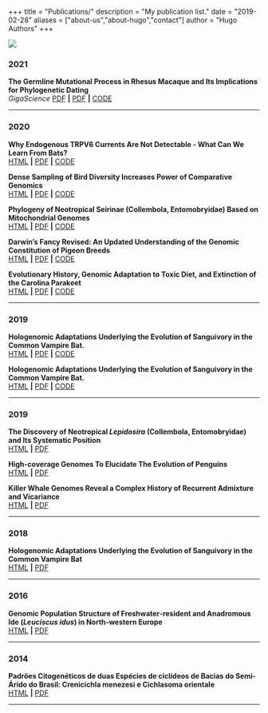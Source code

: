 +++
title = "Publications/"
description = "My publication list."
date = "2019-02-28"
aliases = ["about-us","about-hugo","contact"]
author = "Hugo Authors"
+++


![](https://github.com/pacheco-george/pacheco-george.github.io/blob/master/Images/birdsNature.png)



### 2021

**The Germline Mutational Process in Rhesus Macaque and Its Implications for Phylogenetic Dating**  
_GigaScience_
[PDF](https://robbinespu.gitlab.io/) **|** [PDF](https://robbinespu.gitlab.io/) **|** [CODE](https://robbinespu.gitlab.io/)
***


### 2020

**Why Endogenous TRPV6 Currents Are Not Detectable - What Can We Learn From Bats?**  
[HTML](https://robbinespu.gitlab.io/) **|** [PDF](https://robbinespu.gitlab.io/) **|** [CODE](https://robbinespu.gitlab.io/)

**Dense Sampling of Bird Diversity Increases Power of Comparative Genomics**  
[HTML](https://robbinespu.gitlab.io/) **|** [PDF](https://robbinespu.gitlab.io/) **|** [CODE](https://robbinespu.gitlab.io/)

**Phylogeny of Neotropical Seirinae (Collembola, Entomobryidae) Based on Mitochondrial Genomes**  
[HTML](https://robbinespu.gitlab.io/) **|** [PDF](https://robbinespu.gitlab.io/) **|** [CODE](https://robbinespu.gitlab.io/)

**Darwin’s Fancy Revised: An Updated Understanding of the Genomic Constitution of Pigeon Breeds**  
[HTML](https://robbinespu.gitlab.io/) **|** [PDF](https://robbinespu.gitlab.io/) **|** [CODE](https://robbinespu.gitlab.io/)

**Evolutionary History, Genomic Adaptation to Toxic Diet, and Extinction of the Carolina Parakeet**  
[HTML](https://robbinespu.gitlab.io/) **|** [PDF](https://robbinespu.gitlab.io/) **|** [CODE](https://robbinespu.gitlab.io/)
***


### 2019

**Hologenomic Adaptations Underlying the Evolution of Sanguivory in the Common Vampire Bat.**  
[HTML](https://robbinespu.gitlab.io/) **|** [PDF](https://robbinespu.gitlab.io/) **|** [CODE](https://robbinespu.gitlab.io/)

**Hologenomic Adaptations Underlying the Evolution of Sanguivory in the Common Vampire Bat.**  
[HTML](https://robbinespu.gitlab.io/) **|** [PDF](https://robbinespu.gitlab.io/) **|** [CODE](https://robbinespu.gitlab.io/)
***


### 2019

**The Discovery of Neotropical _Lepidosira_ (Collembola, Entomobryidae) and Its Systematic Position**  
[HTML](https://robbinespu.gitlab.io/) **|** [PDF](https://robbinespu.gitlab.io/)


**High-coverage Genomes To Elucidate The Evolution of Penguins**  
[HTML](https://robbinespu.gitlab.io/) **|** [PDF](https://robbinespu.gitlab.io/)


**Killer Whale Genomes Reveal a Complex History of Recurrent Admixture and Vicariance**  
[HTML](https://robbinespu.gitlab.io/) **|** [PDF](https://robbinespu.gitlab.io/)
***


### 2018

**Hologenomic Adaptations Underlying the Evolution of Sanguivory in the Common Vampire Bat**  
[HTML](https://robbinespu.gitlab.io/) **|** [PDF](https://robbinespu.gitlab.io/)
***


### 2016

**Genomic Population Structure of Freshwater‐resident and Anadromous Ide (_Leuciscus idus_) in North‐western Europe**  
[HTML](https://robbinespu.gitlab.io/) **|** [PDF](https://robbinespu.gitlab.io/)
***


### 2014

**Padrões Citogenéticos de duas Espécies de ciclídeos de Bacias do Semi-Árido do Brasil: Crenicichla menezesi e Cichlasoma orientale**  
[HTML](https://robbinespu.gitlab.io/) **|** [PDF](https://robbinespu.gitlab.io/)
***